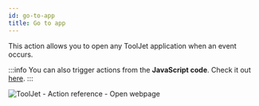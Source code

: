 ```yaml
---
id: go-to-app
title: Go to app
---
```


This action allows you to open any ToolJet application when an event occurs.

:::info
You can also trigger actions from the **JavaScript code**. Check it out [here](/docs/how-to/run-actions-from-runjs).
:::

<div style={{textAlign: 'center'}}>

![ToolJet - Action reference - Open webpage](/img/actions/gotoapp/gotoapp.png)

</div>


